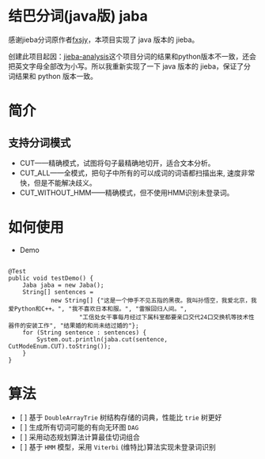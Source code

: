 结巴分词(java版) jaba
===============================


感谢jieba分词原作者[fxsjy](https://github.com/fxsjy)，本项目实现了 java 版本的 jieba。

创建此项目起因：[jieba-analysis](https://github.com/huaban/jieba-analysis)这个项目分词的结果和python版本不一致，还会把英文字母全部改为小写。所以我重新实现了一下 java 版本的 jieba，保证了分词结果和 python 版本一致。


简介
====

支持分词模式
------------

-   CUT——精确模式，试图将句子最精确地切开，适合文本分析。
-   CUT_ALL——全模式，把句子中所有的可以成词的词语都扫描出来, 速度非常快，但是不能解决歧义。
-   CUT_WITHOUT_HMM——精确模式，但不使用HMM识别未登录词。

如何使用
========

-   Demo

``` {.java}

@Test
public void testDemo() {
    Jaba jaba = new Jaba();
    String[] sentences =
            new String[] {"这是一个伸手不见五指的黑夜。我叫孙悟空，我爱北京，我爱Python和C++。", "我不喜欢日本和服。", "雷猴回归人间。",
                    "工信处女干事每月经过下属科室都要亲口交代24口交换机等技术性器件的安装工作", "结果婚的和尚未结过婚的"};
    for (String sentence : sentences) {
        System.out.println(jaba.cut(sentence, CutModeEnum.CUT).toString());
    }
}
```

算法
=================

-   \[ \] 基于 `DoubleArrayTrie` 树结构存储的词典，性能比 `trie` 树更好
-   \[ \] 生成所有切词可能的有向无环图 `DAG`
-   \[ \] 采用动态规划算法计算最佳切词组合
-   \[ \] 基于 `HMM` 模型，采用 `Viterbi` (维特比)算法实现未登录词识别

